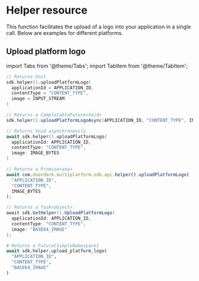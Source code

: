 # Helper resource

This function facilitates the upload of a logo into your application in a single call. Below are examples for different platforms.

## Upload platform logo

import Tabs from '@theme/Tabs';
import TabItem from '@theme/TabItem';

<Tabs groupId="programming-language">
<TabItem value="kotlin" label="Kotlin">

```kotlin showLineNumbers
// Returns Unit
sdk.helper().uploadPlatformLogo(
  applicationId = APPLICATION_ID, 
  contentType = "CONTENT_TYPE", 
  image = INPUT_STREAM
)
```

</TabItem>
<TabItem value="java" label="Java">

```java showLineNumbers
// Returns a CompletableFuture<Void>
sdk.helper().uploadPlatformLogoAsync(APPLICATION_ID, "CONTENT_TYPE", INPUT_STREAM);
```

</TabItem>
<TabItem value="swift" label="Swift">

```swift showLineNumbers
// Returns Void asynchronously
await sdk.helper().uploadPlatformLogo(
  applicationId: APPLICATION_ID, 
  contentType: "CONTENT_TYPE", 
  image: IMAGE_BYTES
)
```

</TabItem>
<TabItem value="js" label="JavaScript">

```js showLineNumbers
// Returns a Promise<any>
await com.doordeck.multiplatform.sdk.api.helper().uploadPlatformLogo(
  "APPLICATION_ID", 
  "CONTENT_TYPE", 
  IMAGE_BYTES
);
```

</TabItem>
<TabItem value="csharp" label="C#">

```csharp showLineNumbers
// Returns a Task<object>
await sdk.GetHelper().UploadPlatformLogo(
  applicationId: APPLICATION_ID, 
  contentType: "CONTENT_TYPE", 
  image: "BASE64_IMAGE"
);
```

</TabItem>
<TabItem value="python" label="Python">

```python showLineNumbers
# Returns a Future[SimpleNamespace]
await sdk.helper.upload_platform_logo(
  "APPLICATION_ID", 
  "CONTENT_TYPE", 
  "BASE64_IMAGE"
)
```

</TabItem>
</Tabs>

